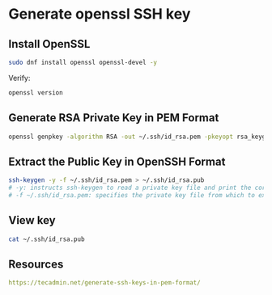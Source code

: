 # Generate openssl SSH key

## Install OpenSSL

```sh
sudo dnf install openssl openssl-devel -y
```

Verify:

```sh
openssl version
```

## Generate RSA Private Key in PEM Format

```sh
openssl genpkey -algorithm RSA -out ~/.ssh/id_rsa.pem -pkeyopt rsa_keygen_bits:4096
```

## Extract the Public Key in OpenSSH Format

```sh
ssh-keygen -y -f ~/.ssh/id_rsa.pem > ~/.ssh/id_rsa.pub
# -y: instructs ssh-keygen to read a private key file and print the corresponding public key.
# -f ~/.ssh/id_rsa.pem: specifies the private key file from which to extract the public key.
```

## View key

```sh
cat ~/.ssh/id_rsa.pub
```

## Resources

```yaml
https://tecadmin.net/generate-ssh-keys-in-pem-format/
```


